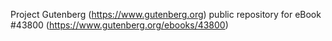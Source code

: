 Project Gutenberg (https://www.gutenberg.org) public repository for eBook #43800 (https://www.gutenberg.org/ebooks/43800)
